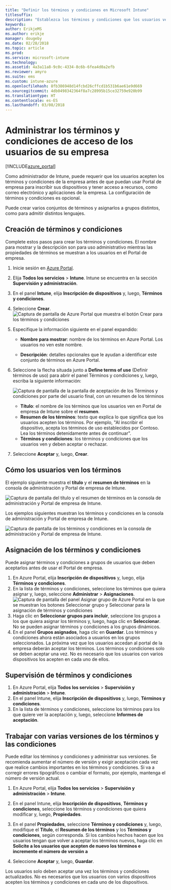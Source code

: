 ```yaml
---
title: "Definir los términos y condiciones en Microsoft Intune"
titlesuffix: 
description: "Establezca los términos y condiciones que los usuarios ven en el Portal de empresa de Intune."
keywords: 
author: ErikjeMS
ms.author: erikje
manager: dougeby
ms.date: 02/28/2018
ms.topic: article
ms.prod: 
ms.service: microsoft-intune
ms.technology: 
ms.assetid: 4a3a11a8-9c0c-4334-8c6b-6fea4d0a2efb
ms.reviewer: amyro
ms.suite: ems
ms.custom: intune-azure
ms.openlocfilehash: 8fb386948d14fcbd26cffcd1b531b6ae61e9d669
ms.sourcegitcommit: 4db0498342364f8a7c28995b15ce32759e920b99
ms.translationtype: HT
ms.contentlocale: es-ES
ms.lasthandoff: 03/08/2018
---
```

# <a name="manage-your-companys-terms-and-conditions-for-user-access"></a>Administrar los términos y condiciones de acceso de los usuarios de su empresa

[!INCLUDE[azure_portal](./includes/azure_portal.md)]

Como administrador de Intune, puede requerir que los usuarios acepten los términos y condiciones de la empresa antes de que puedan usar Portal de empresa para inscribir sus dispositivos y tener acceso a recursos, como correo electrónico y aplicaciones de la empresa. La configuración de términos y condiciones es opcional.

Puede crear varios conjuntos de términos y asignarlos a grupos distintos, como para admitir distintos lenguajes.

## <a name="create-terms-and-conditions"></a>Creación de términos y condiciones
Complete estos pasos para crear los términos y condiciones. El nombre para mostrar y la descripción son para uso administrativo mientras las propiedades de términos se muestran a los usuarios en el Portal de empresa.

1. Inicie sesión en [Azure Portal](https://portal.azure.com).
2. Elija **Todos los servicios** > **Intune**. Intune se encuentra en la sección **Supervisión y administración**.
3. En el panel **Intune**, elija **Inscripción de dispositivos** y, luego, **Términos y condiciones**.
2. Seleccione **Crear**.
![Captura de pantalla de Azure Portal que muestra el botón Crear para los términos y condiciones](media/terms-create-terms.png)
3. Especifique la información siguiente en el panel expandido:

   - **Nombre para mostrar**: nombre de los términos en Azure Portal. Los usuarios no ven este nombre.

   - **Descripción**: detalles opcionales que le ayudan a identificar este conjunto de términos en Azure Portal.

4. Seleccione la flecha situada junto a **Define terms of use** (Definir términos de uso) para abrir el panel Términos y condiciones y, luego, escriba la siguiente información:

   ![Captura de pantalla de la pantalla de aceptación de los Términos y condiciones por parte del usuario final, con un resumen de los términos](./media/terms-summary-create.png)

   - **Título**: el nombre de los términos que los usuarios ven en Portal de empresa de Intune sobre el **resumen**.
   - **Resumen de los términos**: texto que explica lo que significa que los usuarios acepten los términos. Por ejemplo, "Al inscribir el dispositivo, acepta los términos de uso establecidos por Contoso. Lea los términos detenidamente antes de continuar".
   - **Términos y condiciones**: los términos y condiciones que los usuarios ven y deben aceptar o rechazar.

5. Seleccione **Aceptar** y, luego, **Crear**.

## <a name="see-how-terms-are-displayed-to-your-users"></a>Cómo los usuarios ven los términos
El ejemplo siguiente muestra el **título** y el **resumen de términos** en la consola de administración y Portal de empresa de Intune.

![Captura de pantalla del título y el resumen de términos en la consola de administración y Portal de empresa de Intune.](./media/terms-summary-terms.png)

Los ejemplos siguientes muestran los términos y condiciones en la consola de administración y Portal de empresa de Intune.

![Captura de pantalla de los términos y condiciones en la consola de administración y Portal de empresa de Intune.](./media/terms-properties-terms.png)

## <a name="assign-terms-and-conditions"></a>Asignación de los términos y condiciones

Puede asignar términos y condiciones a grupos de usuarios que deben aceptarlos antes de usar el Portal de empresa.

1. En Azure Portal, elija **Inscripción de dispositivos** y, luego, elija **Términos y condiciones**.
2. En la lista de términos y condiciones, seleccione los términos que quiera asignar y, luego, seleccione **Administrar** > **Asignaciones**.
![Captura de pantalla del panel Asignar grupo de Azure Portal en la que se muestran los botones Seleccionar grupo y Seleccionar para la asignación de términos y condiciones](media/terms-assign-groups.png)
3. Haga clic en **Seleccionar grupos para incluir**, seleccione los grupos a los que quiera asignar los términos y, luego, haga clic en **Seleccionar**. No se pueden asignar términos y condiciones a los grupos dinámicos.
4. En el panel **Grupos asignados**, haga clic en **Guardar**.  Los términos y condiciones ahora están asociados a usuarios en los grupos seleccionados. La próxima vez que los usuarios accedan al portal de la empresa deberán aceptar los términos. Los términos y condiciones solo se deben aceptar una vez. No es necesario que los usuarios con varios dispositivos los acepten en cada uno de ellos.


## <a name="monitor-terms-and-conditions"></a>Supervisión de términos y condiciones

1. En Azure Portal, elija **Todos los servicios** > **Supervisión y administración** > **Intune**. 
1. En el panel Intune, elija **Inscripción de dispositivos** y, luego, **Términos y condiciones**.
2. En la lista de términos y condiciones, seleccione los términos para los que quiere ver la aceptación y, luego, seleccione **Informes de aceptación**.

## <a name="work-with-multiple-versions-of-terms-and-conditions"></a>Trabajar con varias versiones de los términos y las condiciones
Puede editar los términos y condiciones y administrar sus versiones. Se recomienda aumentar el número de versión y exigir aceptación cada vez que realice cambios importantes en los términos y condiciones. Si va a corregir errores tipográficos o cambiar el formato, por ejemplo, mantenga el número de versión actual.

1. En Azure Portal, elija **Todos los servicios** > **Supervisión y administración** > **Intune**.

2. En el panel Intune, elija **Inscripción de dispositivos**, **Términos y condiciones**, seleccione los términos y condiciones que quiera modificar y, luego, **Propiedades**.

4. En el panel **Propiedades**, seleccione **Términos y condiciones** y, luego, modifique el **Título**, el **Resumen de los términos** y los **Términos y condiciones**, según corresponda. Si los cambios hechos hacen que los usuarios tengan que volver a aceptar los términos nuevos, haga clic en **Solicite a los usuarios que acepten de nuevo los términos e incremente el número de versión a** 

4.  Seleccione **Aceptar** y, luego, **Guardar**.

Los usuarios solo deben aceptar una vez los términos y condiciones actualizados. No es necesarios que los usuarios con varios dispositivos acepten los términos y condiciones en cada uno de los dispositivos.
